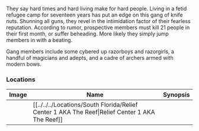 They say hard times and hard living make for hard people. Living in a fetid refugee camp for seventeen years has put an edge on this gang of knife nuts. Shunning all guns, they revel in the intimidation factor of their fearless reputation. According to rumor, prospective members must kill 21 people in their first month, or suffer beheading. More likely they simply jump members in with a beating.  
  
Gang members include some cybered up razorboys and razorgirls, a handful of magicians and adepts, and a cadre of archers armed with modern bows.

### Locations

| Image | Name   | Synopsis |
| ----- | ------ | -------- |
|       | [[../../../Locations/South Florida/Relief Center 1 AKA The Reef\|Relief Center 1 AKA The Reef]] |         |